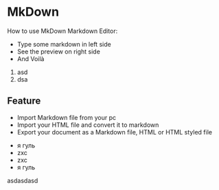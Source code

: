 MkDown
======

How to use MkDown Markdown Editor:

* Type some markdown in left side
* See the preview on right side
* And Voilà

1. asd
2. dsa

Feature
-------

<!-- immutable start -->  
* Import Markdown file from your pc
* Import your HTML file and convert it to markdown
* Export your document as a Markdown file, HTML or HTML styled file
<!-- immutable end -->

* я гуль
* zxc
* zxc
* я гуль

asdasdasd
